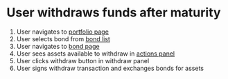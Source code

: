# User withdraws funds after maturity

1. User navigates to [portfolio page](../../pages/portfolio_page)
2. User selects bond from [bond list](../../pages/portfolio_page/features/bond_list.md)
3. User navigates to [bond page](../../pages/bond_page)
4. User sees assets available to withdraw in [actions panel](../../pages/bond_page/features/actions_panel.md)
5. User clicks withdraw button in withdraw panel
6. User signs withdraw transaction and exchanges bonds for assets
